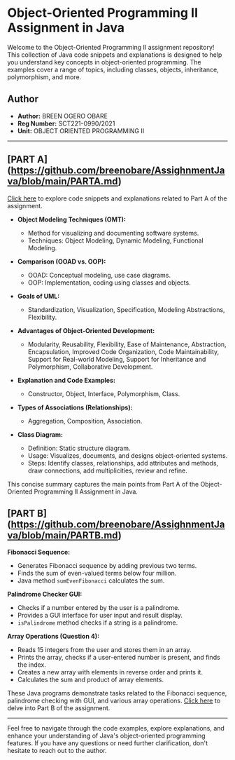 # Object-Oriented Programming II Assignment in Java

Welcome to the Object-Oriented Programming II assignment repository! This collection of Java code snippets and explanations is designed to help you understand key concepts in object-oriented programming. The examples cover a range of topics, including classes, objects, inheritance, polymorphism, and more.

## Author

- **Author:** BREEN OGERO OBARE
- **Reg Number:** SCT221-0990/2021
- **Unit:** OBJECT ORIENTED PROGRAMMING II

---

## [PART A] (https://github.com/breenobare/AssighnmentJava/blob/main/PARTA.md)

[Click here](https://github.com/breenobare/AssighnmentJava/blob/main/PARTA.md) to explore code snippets and explanations related to Part A of the assignment.
- **Object Modeling Techniques (OMT):**
  - Method for visualizing and documenting software systems.
  - Techniques: Object Modeling, Dynamic Modeling, Functional Modeling.

- **Comparison (OOAD vs. OOP):**
  - OOAD: Conceptual modeling, use case diagrams.
  - OOP: Implementation, coding using classes and objects.

- **Goals of UML:**
  - Standardization, Visualization, Specification, Modeling Abstractions, Flexibility.

- **Advantages of Object-Oriented Development:**
  - Modularity, Reusability, Flexibility, Ease of Maintenance, Abstraction, Encapsulation, Improved Code Organization, Code Maintainability, Support for Real-world Modeling, Support for Inheritance and Polymorphism, Collaborative Development.

- **Explanation and Code Examples:**
  - Constructor, Object, Interface, Polymorphism, Class.

- **Types of Associations (Relationships):**
  - Aggregation, Composition, Association.

- **Class Diagram:**
  - Definition: Static structure diagram.
  - Usage: Visualizes, documents, and designs object-oriented systems.
  - Steps: Identify classes, relationships, add attributes and methods, draw connections, add multiplicities, review and refine.

This concise summary captures the main points from Part A of the Object-Oriented Programming II Assignment in Java.

## [PART B] (https://github.com/breenobare/AssighnmentJava/blob/main/PARTB.md)


**Fibonacci Sequence:**
- Generates Fibonacci sequence by adding previous two terms.
- Finds the sum of even-valued terms below four million.
- Java method `sumEvenFibonacci` calculates the sum.

**Palindrome Checker GUI:**
- Checks if a number entered by the user is a palindrome.
- Provides a GUI interface for user input and result display.
- `isPalindrome` method checks if a string is a palindrome.

**Array Operations (Question 4):**
- Reads 15 integers from the user and stores them in an array.
- Prints the array, checks if a user-entered number is present, and finds the index.
- Creates a new array with elements in reverse order and prints it.
- Calculates the sum and product of array elements.

These Java programs demonstrate tasks related to the Fibonacci sequence, palindrome checking with GUI, and various array operations.
[Click here](https://github.com/breenobare/AssighnmentJava/blob/main/PARTB.md) to delve into Part B of the assignment.

---

Feel free to navigate through the code examples, explore explanations, and enhance your understanding of Java's object-oriented programming features. If you have any questions or need further clarification, don't hesitate to reach out to the author.

